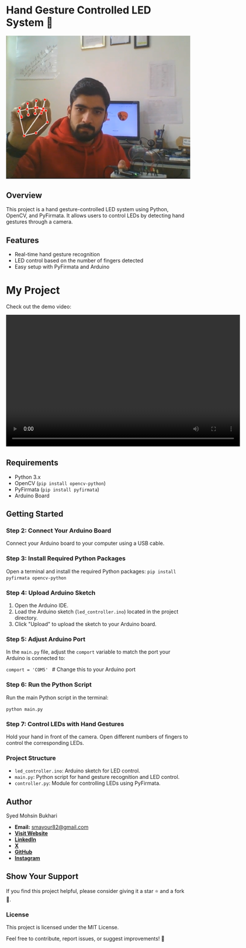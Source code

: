 # Hand Gesture Controlled LED System 🌟

![Project Banner](project_banner.png) 

## Overview
This project is a hand gesture-controlled LED system using Python, OpenCV, and PyFirmata. It allows users to control LEDs by detecting hand gestures through a camera.

## Features
- Real-time hand gesture recognition
- LED control based on the number of fingers detected
- Easy setup with PyFirmata and Arduino

# My Project

Check out the demo video:

<video width="640" height="360" controls>
  <source src="/LED Controller/LED Controller/demo.mp4" type="demo/mp4">
  Your browser does not support the video tag.
</video>


## Requirements
- Python 3.x
- OpenCV (`pip install opencv-python`)
- PyFirmata (`pip install pyfirmata`)
- Arduino Board

## Getting Started

### Step 2: Connect Your Arduino Board
Connect your Arduino board to your computer using a USB cable.

### Step 3: Install Required Python Packages
Open a terminal and install the required Python packages:
`pip install pyfirmata opencv-python`
### Step 4: Upload Arduino Sketch
1. Open the Arduino IDE.
2. Load the Arduino sketch (`led_controller.ino`) located in the project directory.
3. Click "Upload" to upload the sketch to your Arduino board.

### Step 5: Adjust Arduino Port
In the `main.py` file, adjust the `comport` variable to match the port your Arduino is connected to:

`comport = 'COM5' `  # Change this to your Arduino port

### Step 6: Run the Python Script
Run the main Python script in the terminal:

`python main.py`

### Step 7: Control LEDs with Hand Gestures
Hold your hand in front of the camera.
Open different numbers of fingers to control the corresponding LEDs.
### Project Structure
- `led_controller.ino`: Arduino sketch for LED control.
- `main.py`: Python script for hand gesture recognition and LED control.
- `controller.py`: Module for controlling LEDs using PyFirmata.

## Author
Syed Mohsin Bukhari  
- **Email:** smayour82@gmail.com  
- [**Visit Website**](https://mayourbukhari.github.io/Personal-Portfolio)  
- [**LinkedIn**](https://www.linkedin.com/in/syed-mohsin-bukhari/)  
- [**X**](https://twitter.com/ArraySurvey)  
- [**GitHub**](https://github.com/mayourbukhari)  
- [**Instagram**](https://www.instagram.com/mayour_writes)  

## Show Your Support
If you find this project helpful, please consider giving it a star ⭐️ and a fork 🍴.

### License
This project is licensed under the MIT License.

Feel free to contribute, report issues, or suggest improvements! 🚀
    
